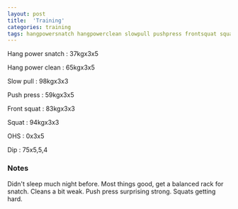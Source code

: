 ```yaml
---
layout: post
title:  'Training'
categories: training
tags: hangpowersnatch hangpowerclean slowpull pushpress frontsquat squat ohs dip
---
```


Hang power snatch   :   37kgx3x5

Hang power clean    :   65kgx3x5

Slow pull   :   98kgx3x3

Push press  :   59kgx3x5

Front squat :   83kgx3x3

Squat       :   94kgx3x3

OHS         :   0x3x5

Dip         :   75x5,5,4

### Notes

Didn't sleep much night before. Most things good, get a balanced rack for snatch. Cleans
a bit weak. Push press surprising strong. Squats getting hard.
